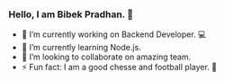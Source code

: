 ### Hello, I am Bibek Pradhan. 👋


- 🔭 I’m currently working on Backend Developer. 💻
- 🌱 I’m currently learning Node.js.
- 👯 I’m looking to collaborate on amazing team.
- ⚡ Fun fact: I am a good chesse and football player. 🤣 

